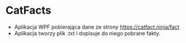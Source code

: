 # CatFacts
* Aplikacja WPF pobierająca dane ze strony https://catfact.ninja/fact <br>
* Aplikacja tworzy plik .txt i dopisuje do niego pobrane fakty.
